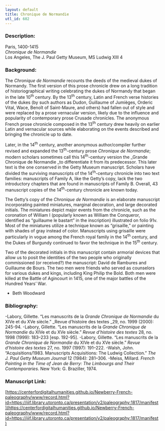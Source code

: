 ```yaml
---
layout: default
title: Chronique de Normandie
utl_id: 602
---
```


### Description:

Paris, 1400-1415<br>
_Chronique de Normandie_<br>
Los Angeles, The J. Paul Getty Museum, MS Ludwig XIII 4

### Background:

The _Chronique de Normandie_ recounts the deeds of the medieval dukes of Normandy. The first version of this prose chronicle drew on a long tradition of historiographical writing celebrating the dukes of Normandy that began in the late 10<sup>th</sup> century. By the 13<sup>th</sup> century, Latin and French verse histories of the dukes (by such authors as Dudon, Guillaume of Jumièges, Orderic Vital, Wace, Benoît of Saint-Maure, and others) had fallen out of style and were replaced by a prose vernacular version, likely due to the influence and popularity of contemporary prose Crusade chronicles. The anonymous French prose chronicle composed in the 13<sup>th</sup> century drew heavily on earlier Latin and vernacular sources while elaborating on the events described and bringing the chronicle up to date.

Later, in the 14<sup>th</sup> century, another anonymous author/compiler further revised and expanded the 13<sup>th</sup>-century prose _Chronique de Normandie_; modern scholars sometimes call this 14<sup>th</sup>-century version the _Grande Chronique de Normandie _to differentiate it from its predecessor. This later text is the one conserved in the Getty Museum manuscript. Scholars have divided the surviving manuscripts of the 14<sup>th</sup>-century chronicle into two text families: manuscripts of Family A, like the Getty’s copy, lack the two introductory chapters that are found in manuscripts of Family B. Overall, 43 manuscript copies of the 14<sup>th</sup>-century chronicle are known today.

The Getty’s copy of the _Chronique de Normandie_ is an elaborate manuscript incorporating painted miniatures, marginal decoration, and large decorated initials. The miniatures depict major events from the chronicle, such as the coronation of William I (popularly known as William the Conqueror, identified as “guillaume le bastart” in the inscription) illustrated on folio 91v. Most of the miniatures utilize a technique known as “grisaille,” or painting with shades of gray instead of color. Manuscripts using grisaille were particularly in vogue among the French royal family in the 14<sup>th</sup> century, and the Dukes of Burgundy continued to favor the technique in the 15<sup>th</sup> century.

Two of the decorated initials in this manuscript contain armorial devices that allow us to posit the identities of the two people who originally commissioned (or received?) the manuscript: David de Rambures and Guillaume de Bours. The two men were friends who served as counselors for various dukes and kings, including King Philip the Bold. Both men were killed at the Battle of Agincourt in 1415, one of the major battles of the Hundred Years’ War.

- Beth Woodward

### Bibliography:

-Labory, Gillette. “Les manuscrits de la _Grande Chronique de Normandie_ du XIVe et du XVe siècle.” _Revue d’histoire des textes _29, no. 1999 (2000): 245-94.
-Labory, Gillette. “Les manuscrits de la _Grande Chronique de Normandie_ du XIVe et du XVe siècle.” _Revue d’histoire des textes_ 28, no. 1998 (1999): 183–233 [esp. 192-95].
-Labory, Gillette. “Les manuscrits de la _Grande Chronique de Normandie_ du XIVe et du XVe siècle.” _Revue d’histoire des textes_ 27, no. 1997 (1997): 191–222.
-Walsh, John. “Acquisitions/1983. Manuscripts Acquisitions: The Ludwig Collection.” _The J. Paul Getty Museum Journal_ 12 (1984): 281–306.
-Meiss, Millard. _French Painting in the Time of Jean de Berry: The Limbourgs and Their Contemporaries_. New York: G. Braziller, 1974. 

### Manuscript Link:

[https://centerfordigitalhumanities.github.io/Newberry-French-paleography/www/record.html?id=https://iiif.library.utoronto.ca/presentation/v2/paleography:1817/manifest](https://centerfordigitalhumanities.github.io/Newberry-French-paleography/www/record.html?id=https://iiif.library.utoronto.ca/presentation/v2/paleography:1817/manifest)
